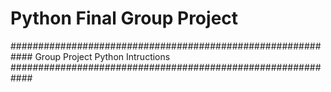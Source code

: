 # Python Final Group Project

############################################################
Group Project Python Intructions 
############################################################

